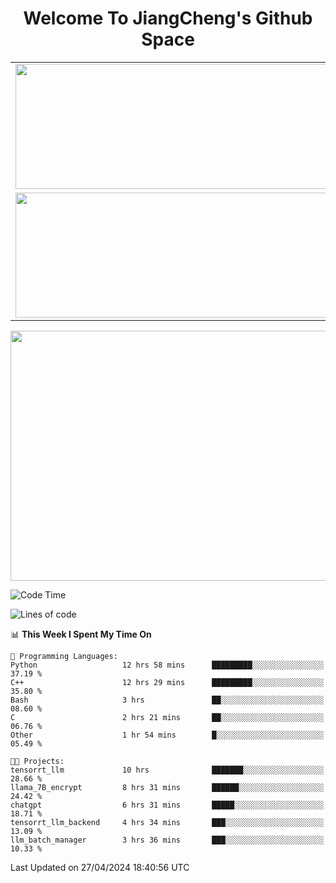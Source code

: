 <h1 align="center">Welcome To JiangCheng's Github Space</h1>

<table align="center" frame="void" rules="none" >
  <tr>
    <td>
      <div align="center"> <img height="200px" width="500px"  src="https://github-readme-stats.vercel.app/api?username=thisjiang&hide_title=true&hide_border=true&layout=compact&show_icons=trueline_height=21&text_color=000&icon_color=000&bg_color=0,ea6161,ffc64d,fffc4d,52fa5a&theme=graywhite" /> </div>
    </td>
    <td>
      <div align="center"> <img height="200px" width="500px" src="https://github-readme-stats.vercel.app/api/top-langs/?username=thisjiang&hide_title=true&hide_border=true&layout=compact&langs_count=6&text_color=000&icon_color=fff&bg_color=0,52fa5a,4dfcff,c64dff&theme=graywhite" /> </div>
    </td>
  </tr>
  <tr>
    <td>
      <div align="center"> <img height="200px" width="500px" src="https://github-readme-streak-stats.herokuapp.com/?user=thisjiang&hide_title=true&hide_border=true&layout=compact&langs_count=6" /> </div>
    </td>
    <td>
      <div align="center"> 
      <a href="https://github.com/" target="_blank"><img style="margin: 10px" src="https://profilinator.rishav.dev/skills-assets/git-scm-icon.svg" alt="Git" height="50" /></a>  
      <a href="https://www.linux.org/" target="_blank"><img style="margin: 10px" src="https://profilinator.rishav.dev/skills-assets/linux-original.svg" alt="Linux" height="50" /></a>  
      <a href="https://www.gnu.org/software/bash/" target="_blank"><img style="margin: 10px" src="https://profilinator.rishav.dev/skills-assets/gnu_bash-icon.svg" alt="Bash" height="50" /></a>  
      </div>
    </td>
  </tr>
</table>

<div align="center"> <img height="400px" width="1000px" src="https://github-readme-activity-graph.cyclic.app/graph?username=thisjiang&theme=react&hide_title=true&hide_border=true&layout=compact&langs_count=6" /> </div></td>

<!--START_SECTION:waka-->
![Code Time](http://img.shields.io/badge/Code%20Time-1%2C143%20hrs%2035%20mins-blue)

![Lines of code](https://img.shields.io/badge/From%20Hello%20World%20I%27ve%20Written-606.4%20thousand%20lines%20of%20code-blue)

📊 **This Week I Spent My Time On** 

```text
💬 Programming Languages: 
Python                   12 hrs 58 mins      █████████░░░░░░░░░░░░░░░░   37.19 % 
C++                      12 hrs 29 mins      █████████░░░░░░░░░░░░░░░░   35.80 % 
Bash                     3 hrs               ██░░░░░░░░░░░░░░░░░░░░░░░   08.60 % 
C                        2 hrs 21 mins       ██░░░░░░░░░░░░░░░░░░░░░░░   06.76 % 
Other                    1 hr 54 mins        █░░░░░░░░░░░░░░░░░░░░░░░░   05.49 % 

🐱‍💻 Projects: 
tensorrt_llm             10 hrs              ███████░░░░░░░░░░░░░░░░░░   28.66 % 
llama_7B_encrypt         8 hrs 31 mins       ██████░░░░░░░░░░░░░░░░░░░   24.42 % 
chatgpt                  6 hrs 31 mins       █████░░░░░░░░░░░░░░░░░░░░   18.71 % 
tensorrt_llm_backend     4 hrs 34 mins       ███░░░░░░░░░░░░░░░░░░░░░░   13.09 % 
llm_batch_manager        3 hrs 36 mins       ███░░░░░░░░░░░░░░░░░░░░░░   10.33 % 
```


 Last Updated on 27/04/2024 18:40:56 UTC
<!--END_SECTION:waka-->
